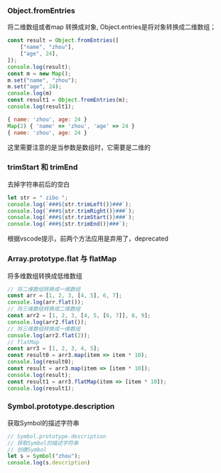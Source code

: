 ### Object.fromEntries
将二维数组或者map 转换成对象, Object.entries是将对象转换成二维数组；
```js
const result = Object.fromEntries([
    ["name", "zhou"],
    ["age", 24],
]);
console.log(result);
const m = new Map();
m.set("name", "zhou");
m.set("age", 24);
console.log(m)
const result1 = Object.fromEntries(m);
console.log(result1);

{ name: 'zhou', age: 24 }
Map(2) { 'name' => 'zhou', 'age' => 24 }
{ name: 'zhou', age: 24 }

```
这里需要注意的是当参数是数组时，它需要是二维的

### trimStart 和 trimEnd
去掉字符串前后的空白
```js
let str = " zibo ";
console.log(`###${str.trimLeft()}###`);
console.log(`###${str.trimRight()}###`);
console.log(`###${str.trimStart()}###`);
console.log(`###${str.trimEnd()}###`);
```
根据vscode提示，前两个方法应用是弃用了，deprecated

### Array.prototype.flat 与 flatMap
将多维数组转换成低维数组
```js
// 将二维数组转换成一维数组
const arr = [1, 2, 3, [4, 5], 6, 7];
console.log(arr.flat());
// 将三维数组转换成二维数组
const arr2 = [1, 2, 3, [4, 5, [6, 7]], 8, 9];
console.log(arr2.flat());
// 将三维数组转换成一维数组
console.log(arr2.flat(2));
// flatMap
const arr3 = [1, 2, 3, 4, 5];
const result0 = arr3.map(item => item * 10);
console.log(result0);
const result = arr3.map(item => [item * 10]);
console.log(result);
const result1 = arr3.flatMap(item => [item * 10]);
console.log(result1);
```

### Symbol.prototype.description
获取Symbol的描述字符串
```js
// Symbol.prototype.description
// 获取Symbol的描述字符串
// 创建Symbol
let s = Symbol("zhou");
console.log(s.description)
```
